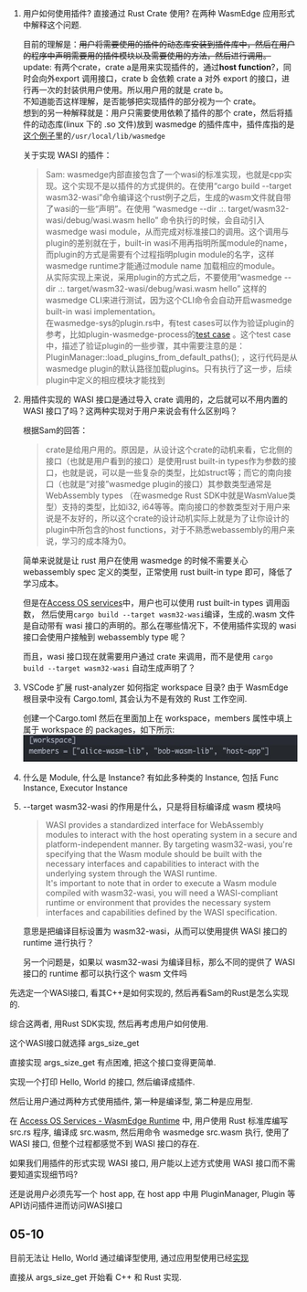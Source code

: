 1. 用户如何使用插件? 直接通过 Rust Crate 使用? 在两种 WasmEdge 应用形式中解释这个问题.

    目前的理解是：~~用户将需要使用的插件的动态库安装到插件库中，然后在用户的程序中声明需要用的插件模块以及需要使用的方法，然后进行调用。~~  
    update: 有两个crate，crate a是用来实现插件的，通过**host function**?，同时会向外export 调用接口，crate b 会依赖 crate a 对外 export 的接口，进行再一次的封装供用户使用。所以用户用的就是 crate b。  
    不知道能否这样理解，是否能够把实现插件的部分视为一个 crate。  
    想到的另一种解释就是：用户只需要使用依赖了插件的那个 crate，然后将插件的动态库(linux 下的 .so 文件)放到 wasmedge 的插件库中，插件库指的是[这个例子](https://github.com/second-state/wasmedge-rustsdk-examples/tree/main/simple-plugin)里的`/usr/local/lib/wasmedge`

    关于实现 WASI 的插件：
    > Sam: wasmedge内部直接包含了一个wasi的标准实现，也就是cpp实现。这个实现不是以插件的方式提供的。在使用“cargo build --target wasm32-wasi”命令编译这个rust例子之后，生成的wasm文件就自带了wasi的一些“声明”。在使用 “wasmedge --dir .:. target/wasm32-wasi/debug/wasi.wasm hello” 命令执行的时候，会自动引入wasmedge wasi module，从而完成对标准接口的调用。这个调用与plugin的差别就在于，built-in wasi不用再指明所属module的name，而plugin的方式是需要有个过程指明plugin module的名字，这样wasmedge runtime才能通过module name 加载相应的module。  
    > 从实际实现上来说，采用plugin的方式之后，不要使用“wasmedge --dir .:. target/wasm32-wasi/debug/wasi.wasm hello” 这样的wasmedge CLI来进行测试，因为这个CLI命令会自动开启wasmedge built-in wasi implementation。  
    > 在wasmedge-sys的plugin.rs中，有test cases可以作为验证plugin的参考，比如plugin-wasmedge-process的[test case](https://github.com/apepkuss/WasmEdge/blob/master/bindings/rust/wasmedge-sys/src/plugin.rs#L463-L506) 。这个test case中，描述了验证plugin的一些步骤，其中需要注意的是：PluginManager::load_plugins_from_default_paths(); ，这行代码是从wasmedge plugin的默认路径加载plugins。只有执行了这一步，后续plugin中定义的相应模块才能找到

2. 用插件实现的 WASI 接口是通过导入 crate 调用的，之后就可以不用内置的 WASI 接口了吗？这两种实现对于用户来说会有什么区别吗？

    根据Sam的回答：
    > crate是给用户用的。原因是，从设计这个crate的动机来看，它北侧的接口（也就是用户看到的接口）是使用rust built-in types作为参数的接口，也就是说，可以是一些复杂的类型，比如struct等；而它的南向接口（也就是“对接”wasmedge plugin的接口）其参数类型通常是WebAssembly types （在wasmedge Rust SDK中就是WasmValue类型）支持的类型，比如i32, i64等等。南向接口的参数类型对于用户来说是不友好的，所以这个crate的设计动机实际上就是为了让你设计的plugin中所包含的host functions，对于不熟悉webassembly的用户来说，学习的成本降为0。
    
    简单来说就是让 rust 用户在使用 wasmedge 的时候不需要关心 webassembly spec 定义的类型，正常使用 rust built-in type 即可，降低了学习成本。

    但是在[Access OS services](https://wasmedge.org/book/en/write_wasm/rust/wasi.html)中，用户也可以使用 rust built-in types 调用函数， 然后使用`cargo build --target wasm32-wasi`编译，生成的.wasm 文件是自动带有 wasi 接口的声明的。那么在哪些情况下，不使用插件实现的 wasi 接口会使用户接触到 webassembly type 呢？

    而且，wasi 接口现在就需要用户通过 crate 来调用，而不是使用 `cargo build --target wasm32-wasi` 自动生成声明了？

    

    

3. VSCode 扩展 rust-analyzer 如何指定 workspace 目录? 由于 WasmEdge 根目录中没有 Cargo.toml, 其会认为不是有效的 Rust 工作空间. 
    
    创建一个Cargo.toml 然后在里面加上在 workspace，members 属性中填上属于 workspace 的 packages，如下所示:  
    ![](README.assets/rust-workspace.jpg)


4. 什么是 Module, 什么是 Instance? 有如此多种类的 Instance, 包括 Func Instance, Executor Instance

5. --target wasm32-wasi 的作用是什么，只是将目标编译成 wasm 模块吗

    > WASI provides a standardized interface for WebAssembly modules to interact with the host operating system in a secure and platform-independent manner. By targeting wasm32-wasi, you're specifying that the Wasm module should be built with the necessary interfaces and capabilities to interact with the underlying system through the WASI runtime.  
    > It's important to note that in order to execute a Wasm module compiled with wasm32-wasi, you will need a WASI-compliant runtime or environment that provides the necessary system interfaces and capabilities defined by the WASI specification. 

    意思是把编译目标设置为 wasm32-wasi，从而可以使用提供 WASI 接口的 runtime 进行执行？
    
    另一个问题是，如果以 wasm32-wasi 为编译目标，那么不同的提供了 WASI 接口的 runtime 都可以执行这个 wasm 文件吗

先选定一个WASI接口, 看其C++是如何实现的, 然后再看Sam的Rust是怎么实现的.

综合这两者, 用Rust SDK实现, 然后再考虑用户如何使用.

这个WASI接口就选择 args_size_get

直接实现 args_size_get 有点困难, 把这个接口变得更简单.

实现一个打印 Hello, World 的接口, 然后编译成插件.

然后让用户通过两种方式使用插件, 第一种是编译型, 第二种是应用型.

在 [Access OS Services - WasmEdge Runtime](https://wasmedge.org/book/en/write_wasm/rust/wasi.html) 中, 用户使用 Rust 标准库编写 src.rs 程序, 编译成 src.wasm, 然后用命令 wasmedge src.wasm 执行, 使用了 WASI 接口, 但整个过程都感觉不到 WASI 接口的存在. 

如果我们用插件的形式实现 WASI 接口, 用户能以上述方式使用 WASI 接口而不需要知道实现细节吗? 

还是说用户必须先写一个 host app, 在 host app 中用 PluginManager, Plugin 等API访问插件进而访问WASI接口



## 05-10

目前无法让 Hello, World 通过编译型使用, 通过应用型使用已经[实现](../wasm/wasmedge-rustsdk-example/simple-plugin/naive-math-host-app/src/main.rs)

直接从 args_size_get 开始看 C++ 和 Rust 实现.
